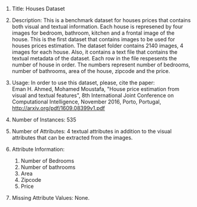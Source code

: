 1. Title: Houses Dataset

2. Description: This is a benchmark dataset for houses prices that contains both visual and textual information. Each house is represened by four images for bedroom, bathroom, kitchen and a frontal image of the house. This is the first dataset that contains images to be used for houses prices estimation. The dataset folder contains 2140 images, 4 images for each house. Also, it contains a text file that contains the textual metadata of the dataset. Each row in the file respesents the number of house in order. The numbers represent number of bedrooms, number of bathrooms, area of the house, zipcode and the price. 

3. Usage: In order to use this dataset, please, cite the paper:  
Eman H. Ahmed, Mohamed Moustafa, "House price estimation from visual and textual features", 8th International Joint Conference on Computational Intelligence, November 2016, Porto, Portugal, http://arxiv.org/pdf/1609.08399v1.pdf 

4. Number of Instances: 535

5. Number of Attributes: 4 textual attributes in addition to the visual attributes that can be extracted from the images. 

6. Attribute Information:
    1. Number of Bedrooms      
    2. Number of bathrooms   
    3. Area
    4. Zipcode
    5. Price

7. Missing Attribute Values:  None.

